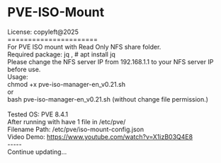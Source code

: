 # PVE-ISO-Mount

License: copyleft@2025 </br>
====================== </br>
For PVE ISO mount with Read Only NFS share folder. </br>
Required package: jq , # apt install jq </br>
Please change the NFS server IP from  192.168.1.1 to your NFS server IP before use. </br>
Usage: </br>
chmod +x pve-iso-manager-en_v0.21.sh </br>
or </br>
bash pve-iso-manager-en_v0.21.sh (without change file permission.) </br>
</br>
Tested OS: PVE 8.4.1 </br>
After running with have 1 file in /etc/pve/ </br> 
Filename Path: /etc/pve/iso-mount-config.json </br>
Video Demo: https://www.youtube.com/watch?v=X1izB03Q4E8 </br>
-----</br>
Continue updating... </br>

